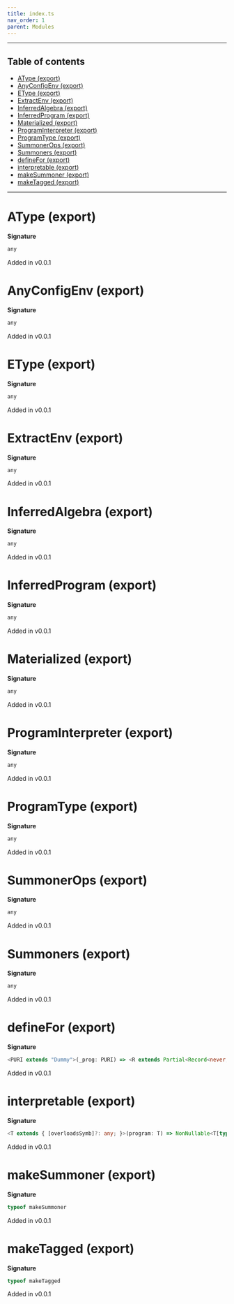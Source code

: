 ```yaml
---
title: index.ts
nav_order: 1
parent: Modules
---
```


---

<h2 class="text-delta">Table of contents</h2>

- [AType (export)](#atype-export)
- [AnyConfigEnv (export)](#anyconfigenv-export)
- [EType (export)](#etype-export)
- [ExtractEnv (export)](#extractenv-export)
- [InferredAlgebra (export)](#inferredalgebra-export)
- [InferredProgram (export)](#inferredprogram-export)
- [Materialized (export)](#materialized-export)
- [ProgramInterpreter (export)](#programinterpreter-export)
- [ProgramType (export)](#programtype-export)
- [SummonerOps (export)](#summonerops-export)
- [Summoners (export)](#summoners-export)
- [defineFor (export)](#definefor-export)
- [interpretable (export)](#interpretable-export)
- [makeSummoner (export)](#makesummoner-export)
- [makeTagged (export)](#maketagged-export)

---

# AType (export)

**Signature**

```ts
any
```

Added in v0.0.1

# AnyConfigEnv (export)

**Signature**

```ts
any
```

Added in v0.0.1

# EType (export)

**Signature**

```ts
any
```

Added in v0.0.1

# ExtractEnv (export)

**Signature**

```ts
any
```

Added in v0.0.1

# InferredAlgebra (export)

**Signature**

```ts
any
```

Added in v0.0.1

# InferredProgram (export)

**Signature**

```ts
any
```

Added in v0.0.1

# Materialized (export)

**Signature**

```ts
any
```

Added in v0.0.1

# ProgramInterpreter (export)

**Signature**

```ts
any
```

Added in v0.0.1

# ProgramType (export)

**Signature**

```ts
any
```

Added in v0.0.1

# SummonerOps (export)

**Signature**

```ts
any
```

Added in v0.0.1

# Summoners (export)

**Signature**

```ts
any
```

Added in v0.0.1

# defineFor (export)

**Signature**

```ts
<PURI extends "Dummy">(_prog: PURI) => <R extends Partial<Record<never, any>> = {}>() => Define<PURI, R>
```

Added in v0.0.1

# interpretable (export)

**Signature**

```ts
<T extends { [overloadsSymb]?: any; }>(program: T) => NonNullable<T[typeof overloadsSymb]>
```

Added in v0.0.1

# makeSummoner (export)

**Signature**

```ts
typeof makeSummoner
```

Added in v0.0.1

# makeTagged (export)

**Signature**

```ts
typeof makeTagged
```

Added in v0.0.1
